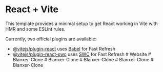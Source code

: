 # React + Vite

This template provides a minimal setup to get React working in Vite with HMR and some ESLint rules.

Currently, two official plugins are available:

- [@vitejs/plugin-react](https://github.com/vitejs/vite-plugin-react/blob/main/packages/plugin-react/README.md) uses [Babel](https://babeljs.io/) for Fast Refresh
- [@vitejs/plugin-react-swc](https://github.com/vitejs/vite-plugin-react-swc) uses [SWC](https://swc.rs/) for Fast Refresh
#   W e b s i t e  
 # Blanxer-Clone
#   B l a n x e r - C l o n e  
 #   B l a n x e r - C l o n e  
 #   B l a n x e r - C l o n e  
 #   B l a n x e r - C l o n e  
 